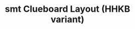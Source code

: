 ---
layout: layouts/keymapdb_entry.njk
OS: []
keymapAuthor: smt
firmware: QMK
hasHomeRowMods: False
hasLetterOnThumb: False
hasVerticalCombos: False
keymapImage: http://i.imgur.com/Ll5gGte.png
imageDate: idk
keyCount: 66
keyboard: Clueboard 66%
baseLayouts: ["QWERTY"]
languages: ['English']
layerCount: 5
title: "smt Clueboard Layout (HHKB variant)"
isSplit: False
stagger: row
summary: 
keymapUrl: https://github.com/smt/qmk_firmware/tree/master/keyboards/clueboard/66/keymaps/smt
writeup: https://github.com/smt/qmk_firmware/tree/master/keyboards/clueboard/66/keymaps/smt/readme.md
---